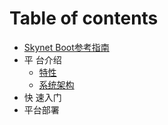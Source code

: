 # Table of contents

* [Skynet Boot参考指南](README.md)
* 平 台介绍
  * [特性](ping-tai-jie-shao/untitled.md)
  * [系统架构](ping-tai-jie-shao/xi-tong-jia-gou.md)
* 快 速入门
* 平台部署

